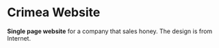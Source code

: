 # Crimea Website

**Single page website** for a company that sales honey. The design is from Internet.
